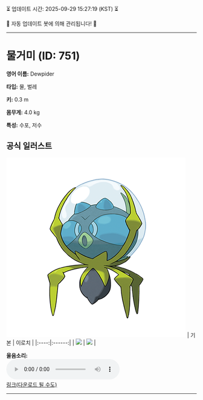 
⏳ 업데이트 시간: 2025-09-29 15:27:19 (KST) ⏳

🤖 자동 업데이트 봇에 의해 관리됩니다! 🤖

---

# 물거미 (ID: 751)
**영어 이름:** Dewpider

**타입:** 물, 벌레

**키:** 0.3 m

**몸무게:** 4.0 kg

**특성:** 수포, 저수

## 공식 일러스트
![](https://raw.githubusercontent.com/PokeAPI/sprites/master/sprites/pokemon/other/official-artwork/751.png)
| 기본 | 이로치 |
|:----:|:------:|
| <img src="http://play.pokemonshowdown.com/sprites/ani/dewpider.gif" width="200"> | <img src="http://play.pokemonshowdown.com/sprites/ani-shiny/dewpider.gif" width="200"> |

**울음소리:**<br><audio controls src="https://raw.githubusercontent.com/PokeAPI/cries/main/cries/pokemon/latest/751.ogg"></audio><br> [링크(다운로드 될 수도)](https://raw.githubusercontent.com/PokeAPI/cries/main/cries/pokemon/latest/751.ogg)


---
